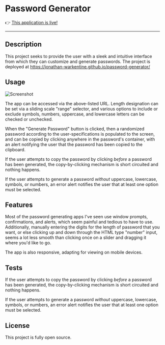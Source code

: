 # Password Generator

👉 [This application is live!](https://jonathan-warkentine.github.io/password-generator/)

---

## Description
This project seeks to provide the user with a sleek and intuitive interface from which they can customize and generate passwords. The project is deployed at https://jonathan-warkentine.github.io/password-generator/

## Usage
   
![Screenshot](./assets/images/demo.gif)

The app can be accessed via the above-listed URL. Length designation can be set via a sliding scale "range" selector, and various options to include or exclude symbols, numbers, uppercase, and lowercase letters can be checked or unchecked.

When the "Generate Password" button is clicked, then a randomized password according to the user-specifications is populated to the screen, and can be copied by clicking anywhere in the password's container, with an alert notifying the user that the password has been copied to the clipboard.

If the user attempts to copy the password by clicking *before* a password has been generated, the copy-by-clicking mechanism is short circuited and nothing happens.

If the user attempts to generate a password *without* uppercase, lowercase, symbols, or numbers, an error alert notifies the user that at least one option must be selected.

## Features
Most of the password generating apps I've seen use window prompts, confirmations, and alerts, which seem painful and tedious to have to use. Additionally, manually entering the digits for the length of password that you want, or else clicking up and down through the HTML type "number" input, seems a lot less smooth than clicking once on a slider and dragging it where you'd like to go.

The app is also responsive, adapting for viewing on mobile devices.

## Tests
If the user attempts to copy the password by clicking *before* a password has been generated, the copy-by-clicking mechanism is short circuited and nothing happens.

If the user attempts to generate a password *without* uppercase, lowercase, symbols, or numbers, an error alert notifies the user that at least one option must be selected.

## License
This project is fully open source.